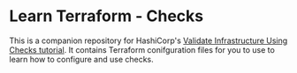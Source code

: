 # Learn Terraform - Checks

This is a companion repository for HashiCorp's [Validate Infrastructure Using Checks
tutorial](https://developer.hashicorp.com/terraform/tutorials/configuration-language-checks). It contains Terraform
conifguration files for you to use to learn how to configure and use checks.  
